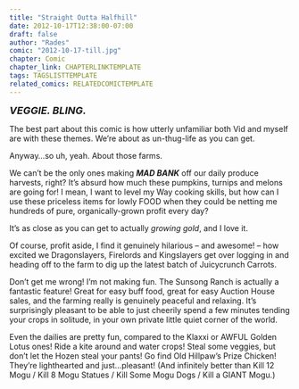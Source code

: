 ```yaml
---
title: "Straight Outta Halfhill"
date: 2012-10-17T12:38:00-07:00
draft: false
author: "Rades"
comic: "2012-10-17-till.jpg"
chapter: Comic
chapter_link: CHAPTERLINKTEMPLATE
tags: TAGSLISTTEMPLATE
related_comics: RELATEDCOMICTEMPLATE
---
```


**<font size="+1">*VEGGIE. BLING.*</font>**


The best part about this comic is how utterly unfamiliar both Vid and myself are with these themes. We’re about as un-thug-life as you can get.


Anyway…so uh, yeah. About those farms.


We can’t be the only ones making ***MAD BANK*** off our daily produce harvests, right? It’s absurd how much these pumpkins, turnips and melons are going for! I mean, I want to level my Way cooking skills, but how can I use these priceless items for lowly FOOD when they could be netting me hundreds of pure, organically-grown profit every day?


It’s as close as you can get to actually *growing gold*, and I love it.


Of course, profit aside, I find it genuinely hilarious – and awesome! – how excited we Dragonslayers, Firelords and Kingslayers get over logging in and heading off to the farm to dig up the latest batch of Juicycrunch Carrots. 


Don’t get me wrong! I’m not making fun. The Sunsong Ranch is actually a fantastic feature! Great for easy buff food, great for easy Auction House sales, and the farming really is genuinely peaceful and relaxing. It’s surprisingly pleasant to be able to just cheerily spend a few minutes tending your crops in solitude, in your own private little quiet corner of the world.


Even the dailies are pretty fun, compared to the Klaxxi or AWFUL Golden Lotus ones! Ride a kite around and water crops! Steal some veggies, but don’t let the Hozen steal your pants! Go find Old Hillpaw’s Prize Chicken! They’re lighthearted and just…pleasant! (And infinitely better than Kill 12 Mogu / Kill 8 Mogu Statues / Kill Some Mogu Dogs / Kill a GIANT Mogu.)

